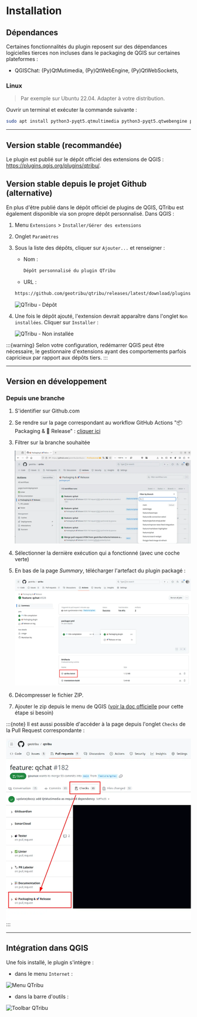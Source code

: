 # Installation

## Dépendances

Certaines fonctionnalités du plugin reposent sur des dépendances logicielles tierces non incluses dans le packaging de QGIS sur certaines plateformes :

- QGISChat: (Py)QtMutimedia, (Py)QtWebEngine, (Py)QtWebSockets,

### Linux

> Par exemple sur Ubuntu 22.04. Adapter à votre distribution.

Ouvrir un terminal et exécuter la commande suivante :

```sh
sudo apt install python3-pyqt5.qtmultimedia python3-pyqt5.qtwebengine python3-pyqt5.qtwebsockets
```

----

## Version stable (recommandée)

Le plugin est publié sur le dépôt officiel des extensions de QGIS : <https://plugins.qgis.org/plugins/qtribu/>.

## Version stable depuis le projet Github (alternative)

En plus d'être publié dans le dépôt officiel de plugins de QGIS, QTribu est également disponible via son propre dépôt personnalisé. Dans QGIS :

1. Menu `Extensions` > `Installer/Gérer des extensions`
2. Onglet `Paramètres`
3. Sous la liste des dépôts, cliquer sur `Ajouter...` et renseigner :
    - Nom :

        ```txt
        Dépôt personnalisé du plugin QTribu
        ```

    - URL :  

    ```html
    https://github.com/geotribu/qtribu/releases/latest/download/plugins.xml
    ```

    ![QTribu - Dépôt](https://cdn.geotribu.fr/img/tuto/qgis_plugins_repository/qgis_plugins_repository_qtribu.png "QTribu - Dépôt")

4. Une fois le dépôt ajouté, l'extension devrait apparaître dans l'onglet `Non installées`. Cliquer sur `Installer` :

    ![QTribu - Non installée](https://cdn.geotribu.fr/img/tuto/qgis_plugins_repository/qgis_plugins_available_qtribu.png "QTribu - Non installée")

:::{warning}
Selon votre configuration, redémarrer QGIS peut être nécessaire, le gestionnaire d'extensions ayant des comportements parfois capricieux par rapport aux dépôts tiers.
:::

----

## Version en développement

### Depuis une branche

1. S'identifier sur Github.com
1. Se rendre sur la page correspondant au workflow GitHub Actions "📦 Packaging & 🚀 Release" : [cliquer ici](https://github.com/geotribu/qtribu/actions/workflows/packager.yml)
1. Filtrer sur la branche souhaitée

    ![Github - Workflow run listing](./static/github_actions_workflow_packaging_listing.webp)

1. Sélectionner la dernière exécution qui a fonctionné (avec une coche verte)
1. En bas de la page _Summary_, télécharger l'artefact du plugin packagé :

    ![Github - Workflow run summary](./static/github_actions_workflow_packaging_summary_annotated_artefact.webp)

1. Décompresser le fichier ZIP.
1. Ajouter le zip depuis le menu de QGIS ([voir la doc officielle](https://docs.qgis.org/3.34/fr/docs/user_manual/plugins/plugins.html#the-install-from-zip-tab) pour cette étape si besoin)

:::{note}
Il est aussi possible d'accéder à la page depuis l'onglet `Checks` de la Pull Request correspondante :

![Github - PR Checks tab](./static/github_pr_checks_tab_annotated_packaging.webp)
:::

----

## Intégration dans QGIS

Une fois installé, le plugin s'intègre :

- dans le menu `Internet` :

![Menu QTribu](https://cdn.geotribu.fr/img/projets-geotribu/plugin_qtribu/qtribu_menu_plugin.png "Menu QTribu")

- dans la barre d'outils :

![Toolbar QTribu](https://cdn.geotribu.fr/img/projets-geotribu/plugin_qtribu/qtribu_toolbar.png "Toolbar QTribu")
